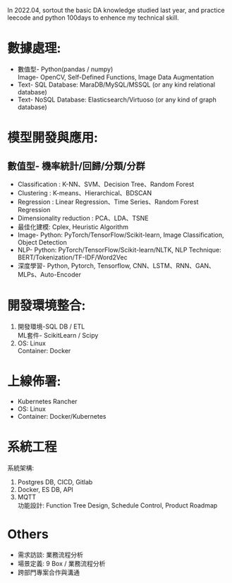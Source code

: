 In 2022.04, sortout the basic DA knowledge studied last year, and practice leecode and python 100days to enhence my technical skill.

# 數據處理: 
- 數值型- Python(pandas / numpy)  
Image- OpenCV, Self-Defined Functions, Image Data Augmentation  
- Text- SQL Database: MaraDB/MySQL/MSSQL (or any kind relational database)  
- Text- NoSQL Database: Elasticsearch/Virtuoso (or any kind of graph database)  

# 模型開發與應用:
## 數值型- 機率統計/回歸/分類/分群
- Classification : K-NN、SVM、Decision Tree、Random Forest  
- Clustering : K-means、Hierarchical、BDSCAN  
- Regression : Linear Regression、Time Series、Random Forest Regression  
- Dimensionality reduction : PCA、LDA、TSNE  
- 最佳化建模: Cplex, Heuristic Algorithm
- Image- Python: PyTorch/TensorFlow/Scikit-learn, Image Classification, Object Detection  
- NLP-  Python: PyTorch/TensorFlow/Scikit-learn/NLTK, NLP Technique: BERT/Tokenization/TF-IDF/Word2Vec  
- 深度學習- Python, Pytorch, Tensorflow, CNN、LSTM、RNN、GAN、MLPs、Auto-Encoder  

# 開發環境整合: 
1.	開發環境-SQL DB / ETL  
ML套件- ScikitLearn / Scipy  
2.	OS: Linux  
Container: Docker  
# 上線佈署:   
- Kubernetes Rancher  
- OS: Linux  
- Container: Docker/Kubernetes  
# 系統工程
系統架構:   
1.	Postgres DB, CICD, Gitlab  
2.	Docker, ES DB,  API  
3.	MQTT  
功能設計: Function Tree Design, Schedule Control, Product Roadmap

# Others
- 需求訪談: 業務流程分析  
- 場景定義: 9 Box / 業務流程分析  
- 跨部門專案合作與溝通  



